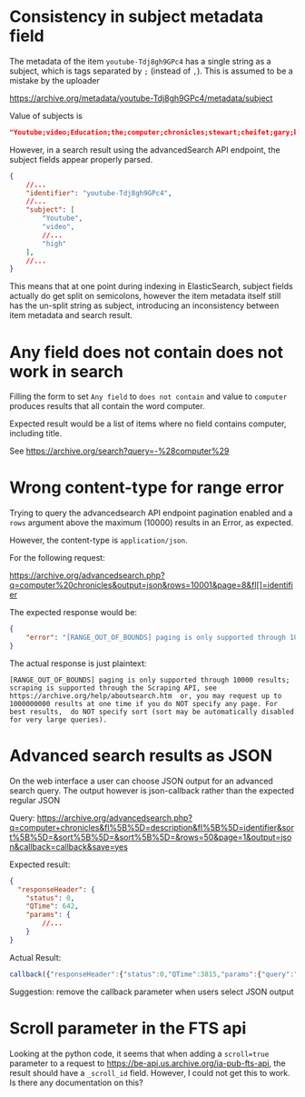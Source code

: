 # Consistency in subject metadata field

The metadata of the item `youtube-Tdj8gh9GPc4` has a single string as a subject, which is tags separated by `;` (instead of `,`). This is assumed to be a mistake by the uploader

https://archive.org/metadata/youtube-Tdj8gh9GPc4/metadata/subject

Value of subjects is

```json
"Youtube;video;Education;the;computer;chronicles;stewart;cheifet;gary;kildall;cp/m;vintage;computing;computers;old;ms-dos;dec;vax;mainframe;unix;tv;show;public;access;pbs;bill;gates;ms;dos;microsoft;amiga;commodore;64;vic20;vic;20;episodes;full;high"
```

However, in a search result using the advancedSearch API endpoint, the subject fields appear properly parsed.

```json
{
    //...
    "identifier": "youtube-Tdj8gh9GPc4",
    //...
    "subject": [
        "Youtube",
        "video",
        //...
        "high"
    ],
    //...
}   
```

This means that at one point during indexing in ElasticSearch, subject fields actually do get split on semicolons, however the item metadata itself still has the un-split string as subject, introducing an inconsistency between item metadata and search result.

# Any field does not contain does not work in search

Filling the form to set `Any field` to `does not contain` and value to `computer` produces results that all contain the word computer.

Expected result would be a list of items where no field contains computer, including title.

See https://archive.org/search?query=-%28computer%29

# Wrong content-type for range error

Trying to query the advancedsearch API endpoint pagination enabled and a `rows` argument above the maximum (10000) results in an Error, as expected.

However, the content-type is `application/json`.

For the following request:

https://archive.org/advancedsearch.php?q=computer%20chronicles&output=json&rows=10001&page=8&fl[]=identifier

The expected response would be:

```json
{
    "error": "[RANGE_OUT_OF_BOUNDS] paging is only supported through 10000 results; scraping is supported through the Scraping API, see https://archive.org/help/aboutsearch.htm  or, you may request up to 1000000000 results at one time if you do NOT specify any page. For best results,  do NOT specify sort (sort may be automatically disabled for very large queries)."
}
```

The actual response is just plaintext:

```plaintext
[RANGE_OUT_OF_BOUNDS] paging is only supported through 10000 results; scraping is supported through the Scraping API, see https://archive.org/help/aboutsearch.htm  or, you may request up to 1000000000 results at one time if you do NOT specify any page. For best results,  do NOT specify sort (sort may be automatically disabled for very large queries).
```

# Advanced search results as JSON

On the web interface a user can choose JSON output for an advanced search query. The output however is json-callback rather than the expected regular JSON

Query: https://archive.org/advancedsearch.php?q=computer+chronicles&fl%5B%5D=description&fl%5B%5D=identifier&sort%5B%5D=&sort%5B%5D=&sort%5B%5D=&rows=50&page=1&output=json&callback=callback&save=yes

Expected result:

```json
{
  "responseHeader": {
    "status": 0,
    "QTime": 642,
    "params": {
        //...
    }
}
```

Actual Result:

```javascript
callback({"responseHeader":{"status":0,"QTime":3815,"params":{"query":"(( ( (title:computer^100 OR salients:computer^50 OR subject:computer^25 OR description:computer^15 OR collection:computer^10 OR language:computer^10 OR text:computer^1) (title:chronicles^100 OR salients:chronicles^50 ..."}}}
```

Suggestion: remove the callback parameter when users select JSON output

# Scroll parameter in the FTS api

Looking at the python code, it seems that when adding a `scroll=true` parameter to a request to https://be-api.us.archive.org/ia-pub-fts-api, the result should have a `_scroll_id` field. However, I could not get this to work. Is there any documentation on this?